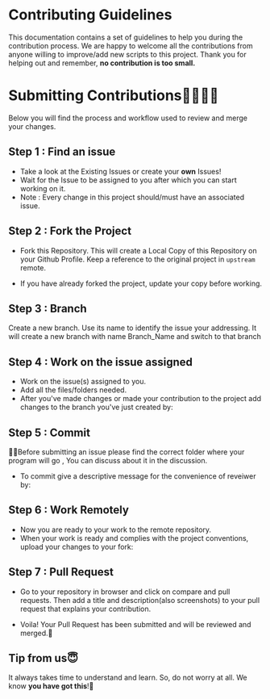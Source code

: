 # Contributing Guidelines

This documentation contains a set of guidelines to help you during the contribution process. 
We are happy to welcome all the contributions from anyone willing to improve/add new scripts to this project. Thank you for helping out and remember,
**no contribution is too small.**

# Submitting Contributions👩‍💻👨‍💻
Below you will find the process and workflow used to review and merge your changes.

## Step 1 : Find an issue
- Take a look at the Existing Issues or create your **own** Issues!
- Wait for the Issue to be assigned to you after which you can start working on it.
- Note : Every change in this project should/must have an associated issue. 

## Step 2 : Fork the Project
- Fork this Repository. This will create a Local Copy of this Repository on your Github Profile. Keep a reference to the original project in `upstream` remote.

- If you have already forked the project, update your copy before working.

## Step 3 : Branch
Create a new branch. Use its name to identify the issue your addressing.
It will create a new branch with name Branch_Name and switch to that branch 

## Step 4 : Work on the issue assigned
- Work on the issue(s) assigned to you. 
- Add all the files/folders needed.
- After you've made changes or made your contribution to the project add changes to the branch you've just created by:

## Step 5 : Commit

 🎀🎀Before submitting an issue please find the correct folder where your program will go , You can discuss about it in the discussion.
 
- To commit give a descriptive message for the convenience of reveiwer by:

## Step 6 : Work Remotely
- Now you are ready to your work to the remote repository.
- When your work is ready and complies with the project conventions, upload your changes to your fork:


## Step 7 : Pull Request
- Go to your repository in browser and click on compare and pull requests. Then add a title and description(also screenshots) to your pull request that explains your contribution.

- Voila! Your Pull Request has been submitted and will be reviewed and merged.🥳


## Tip from us😇
It always takes time to understand and learn. So, do not worry at all. We know **you have got this**!💪